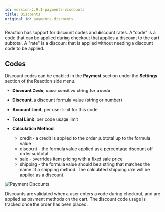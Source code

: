 ```yaml
---
id: version-2.9.1-payments-discounts
title: Discounts
original_id: payments-discounts
---
```


Reaction has support for discount codes and discount rates.  A "code" is a code that can be applied during checkout that applies a discount to the cart subtotal.  A "rate" is a discount that is applied without needing a discount code to be applied.

## Codes

Discount codes can be enabled in the **Payment** section under the <i class="rui font-icon fa fa-cog"></i> **Settings** section of the Reaction side menu.

- **Discount Code**, case-sensitive string for a code

- **Discount**, a discount formula value (string or number)

- **Account Limit**, per user limit for this code

- **Total Limit**, per code usage limit

- **Calculation Method**
  - credit - a credit is applied to the order subtotal up to the formula value
  - discount - the formula value applied as a percentage discount off order subtotal
  - sale - overrides item pricing with a fixed sale price
  - shipping - the formula value should be a string that matches the name of a shipping method. The calculated shipping rate will be applied as a discount.

![](/assets/admin-dashboard-payments-discounts-catalyst.png "Payment Discounts")

Discounts are validated when a user enters a code during checkout, and are applied as payment methods on the cart. The discount code usage is tracked once the order has been placed.
